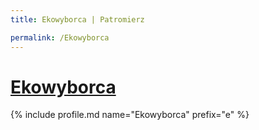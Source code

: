 ```yaml
---
title: Ekowyborca | Patromierz

permalink: /Ekowyborca
---
```


# [Ekowyborca](https://patronite.pl/Ekowyborca)

{% include profile.md name="Ekowyborca" prefix="e" %}
